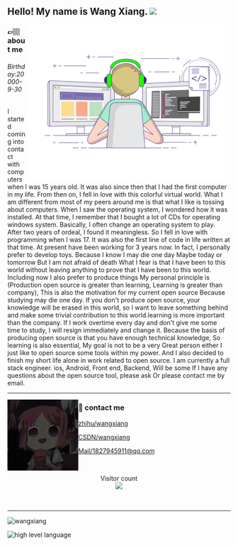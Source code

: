 <h2> Hello! My name is Wang Xiang. <img src="https://images.weserv.nl/?url=https://i0.hdslb.com/bfs/article/ff0c0bdc7abf6ab23b4a80bb6ba98b7d34bbdc10.gif" width="25"></h2>

<img align="right" alt="GIF" src="./gif3.gif" width="460"/>

<h3> 👉🏼 about me </h3>
<h6>Birthday:20000-9-30</h6>
I started coming into contact with computers when I was 15 years old. It was also since then that I had the first computer in my life.
From then on, I fell in love with this colorful virtual world. What I am different from most of my peers around me is that what I like
is tossing about computers. When I saw the operating system, I wondered how it was installed. At that time, I remember that I bought
a lot of CDs for operating windows system. Basically, I often change an operating system to play. After two years of ordeal, I found 
it meaningless. So I fell in love with programming when I was 17. It was also the first line of code in life written at that time. At present
have been working for 3 years now. In fact, I personally prefer to develop toys. Because I know I may die one day Maybe today or tomorrow But
I am not afraid of death What I fear is that I have been to this world without leaving anything to prove that I have been to this world.
Including now I also prefer to produce things My personal principle is (Production open source is greater than learning, Learning is greater than company),
This is also the motivation for my current open source Because studying may die one day. If you don't produce open source, your knowledge
will be erased in this world, so I want to leave something behind and make some trivial contribution to this world.learning is more important than the
company. If I work overtime every day and don't give me some time to study, I will resign immediately and change it. Because the basis of producing 
open source is that you have enough technical knowledge, So learning is also essential, My goal is not to be a very Great person either I just like to 
open source some tools within my power. And I also decided to finish my short life alone in work related to open source. I am currently a full stack
engineer. ios, Android, Front end, Backend, Will be some If I have any questions about the open source tool, please ask Or please contact me by email.


---
<img align="left" alt="GIF" src="./sample1.gif" width="160"/>

<h3> 💬 contact me</h3>

[zhihu/wangxiang](https://www.zhihu.com/people/anonymous-19-28-81)

[CSDN/wangxiang](https://blog.csdn.net/weixin_43783011?spm=1000.2115.3001.5343)

[Mail/1827945911@qq.com](mailto:1827945911@qq.com)

<br/>

<p align="center">
  Visitor count<br>
  <img src="https://profile-counter.glitch.me/wangxiang4/count.svg" />
</p>

<br/>
<hr/>

![wangxiang](https://github-readme-stats.vercel.app/api?username=wangxiang4&show_icons=true)
<br/>

![high level language](https://github-readme-stats.vercel.app/api/top-langs/?username=wangxiang4&layout=compact)

